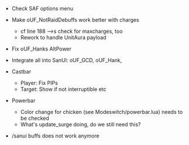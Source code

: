 * Check SAF options menu
* Make oUF_NotRaidDebuffs work better with charges
    * cf line 188 -->s check for maxcharges, too
    * Rework to handle UnitAura payload

* Fix oUF_Hanks AltPower

* Integrate all into SanUI: oUF_GCD, oUF_Hank,

* Castbar
    * Player: Fix  PIPs
    * Target: Show if not interruptible etc

* Powerbar
    * Color change for chicken (see Modeswitch/powerbar.lua) needs to be checked
    * What's update_surge doing, do we still need this?

* /sanui buffs does not work anymore
